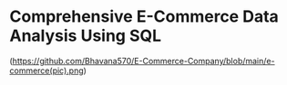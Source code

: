 # Comprehensive E-Commerce Data Analysis Using SQL
(https://github.com/Bhavana570/E-Commerce-Company/blob/main/e-commerce(pic).png)
